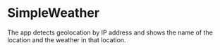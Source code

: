 # SimpleWeather
The app detects geolocation by IP address and shows the name of the location and the weather in that location.
